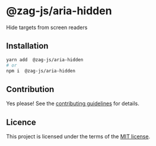 # @zag-js/aria-hidden

Hide targets from screen readers

## Installation

```sh
yarn add  @zag-js/aria-hidden
# or
npm i  @zag-js/aria-hidden
```

## Contribution

Yes please! See the [contributing guidelines](https://github.com/chakra-ui/zag/blob/main/CONTRIBUTING.md) for details.

## Licence

This project is licensed under the terms of the [MIT license](https://github.com/chakra-ui/zag/blob/main/LICENSE).
